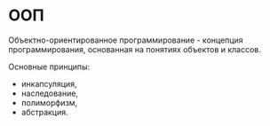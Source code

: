 # ООП
Объектно-ориентированное программирование - концепция программирования, основанная на понятиях объектов и классов.

Основные принципы:
- инкапсуляция,
- наследование,
- полиморфизм,
- абстракция.

